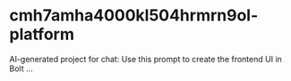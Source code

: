 # cmh7amha4000kl504hrmrn9ol-platform
AI-generated project for chat: Use this prompt to create the frontend UI in Bolt ...
